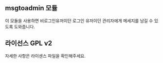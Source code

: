## msgtoadmin 모듈
이 모듈을 사용하면 비로그인유저이던 로그인 유저이던 관리자에게 메세지를 남길 수 있도록 도와줍니다.

## 라이선스 GPL v2
자세한 사항은 라이센스 파일을 확인해주세요.

